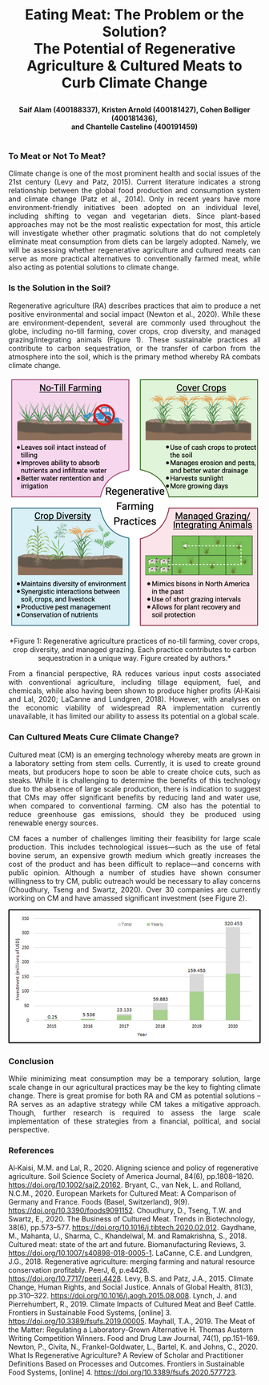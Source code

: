 # <p align=center> Eating Meat: The Problem or the Solution? <br> The Potential of Regenerative Agriculture & Cultured Meats to Curb Climate Change </p> 
#### <p align=center> Saif Alam (400188337), Kristen Arnold (400181427), Cohen Bolliger (400181436), <br> and Chantelle Castelino (400191459)<br><br>


### To Meat or Not To Meat?
<p align=justify>Climate change is one of the most prominent health and social issues of the 21st century (Levy and Patz, 2015). Current literature indicates a strong relationship between the global food production and consumption system and climate change (Patz et al., 2014). Only in recent years have more environment-friendly initiatives been adopted on an individual level, including shifting to vegan and vegetarian diets. Since plant-based approaches may not be the most realistic expectation for most, this article will investigate whether other pragmatic solutions that do not completely eliminate meat consumption from diets can be largely adopted. Namely, we will be assessing whether regenerative agriculture and cultured meats can serve as more practical alternatives to conventionally farmed meat, while also acting as potential solutions to climate change.</p>

### Is the Solution in the Soil?
<p align=justify>Regenerative agriculture (RA) describes practices that aim to produce a net positive environmental and social impact (Newton et al., 2020). While these are environment-dependent, several are commonly used throughout the globe, including no-till farming, cover crops, crop diversity, and managed grazing/integrating animals (Figure 1). These sustainable practices all contribute to carbon sequestration, or the transfer of carbon from the atmosphere into the soil, which is the primary method whereby RA combats climate change.</p>

<p align="center">
<img src="https://github.com/chantelle-castelino/CC-executive-summary/blob/main/Screen%20Shot%202021-03-14%20at%207.56.02%20PM.png" width="650"/>
</p>

<p align="center"> *Figure 1: Regenerative agriculture practices of no-till farming, cover crops, crop diversity, and managed grazing. Each practice contributes to carbon sequestration in a unique way. Figure created by authors.* </p>


<p align=justify>From a financial perspective, RA reduces various input costs associated with conventional agriculture, including tillage equipment, fuel, and chemicals, while also having been shown to produce higher profits (Al‐Kaisi and Lal, 2020; LaCanne and Lundgren, 2018). However, with analyses on the economic viability of widespread RA implementation currently unavailable, it has limited our ability to assess its potential on a global scale. 
</p>

### Can Cultured Meats Cure Climate Change?
<p align=justify>Cultured meat (CM) is an emerging technology whereby meats are grown in a laboratory setting from stem cells. Currently, it is used to create ground meats, but producers hope to soon be able to create choice cuts, such as steaks. While it is challenging to determine the benefits of this technology due to the absence of large scale production, there is indication to suggest that CMs may offer significant benefits by reducing land and water use, when compared to conventional farming. CM also has the potential to reduce greenhouse gas emissions, should they be produced using renewable energy sources.</p>

<p align=justify>CM faces a number of challenges limiting their feasibility for large scale production. This  includes technological issues—such as the use of fetal bovine serum, an expensive growth medium which greatly increases the cost of the product and has been difficult to replace—and concerns with public opinion. Although a number of studies have shown consumer willingness to try CM, public outreach would be necessary to allay concerns (Choudhury, Tseng and Swartz, 2020). Over 30 companies are currently working on CM and have amassed significant investment (see Figure 2).</p>

<p align="center">
<img src="https://github.com/chantelle-castelino/CC-executive-summary/blob/main/Messages%20Image(2779199033).jpeg" width="650"/>
</p>

### Conclusion
<p align=justify>While minimizing meat consumption may be a temporary solution, large scale change in our agricultural practices may be the key to fighting climate change. There is great promise for both RA and CM as potential solutions – RA serves as an adaptive strategy while CM takes a mitigative approach. Though, further research is required to assess the large scale implementation of these strategies from a financial, political, and social perspective.</p>

### References 
Al‐Kaisi, M.M. and Lal, R., 2020. Aligning science and policy of regenerative agriculture. Soil Science Society of America Journal, 84(6), pp.1808–1820. https://doi.org/10.1002/saj2.20162.
Bryant, C., van Nek, L. and Rolland, N.C.M., 2020. European Markets for Cultured Meat: A Comparison of Germany and France. Foods (Basel, Switzerland), 9(9). https://doi.org/10.3390/foods9091152.
Choudhury, D., Tseng, T.W. and Swartz, E., 2020. The Business of Cultured Meat. Trends in Biotechnology, 38(6), pp.573–577. https://doi.org/10.1016/j.tibtech.2020.02.012.
Gaydhane, M., Mahanta, U., Sharma, C., Khandelwal, M. and Ramakrishna, S., 2018. Cultured meat: state of the art and future. Biomanufacturing Reviews, 3. https://doi.org/10.1007/s40898-018-0005-1.
LaCanne, C.E. and Lundgren, J.G., 2018. Regenerative agriculture: merging farming and natural resource conservation profitably. PeerJ, 6, p.e4428. https://doi.org/10.7717/peerj.4428.
Levy, B.S. and Patz, J.A., 2015. Climate Change, Human Rights, and Social Justice. Annals of Global Health, 81(3), pp.310–322. https://doi.org/10.1016/j.aogh.2015.08.008.
Lynch, J. and Pierrehumbert, R., 2019. Climate Impacts of Cultured Meat and Beef Cattle. Frontiers in Sustainable Food Systems, [online] 3. https://doi.org/10.3389/fsufs.2019.00005.
Mayhall, T.A., 2019. The Meat of the Matter: Regulating a Laboratory-Grown Alternative H. Thomas Austern Writing Competition Winners. Food and Drug Law Journal, 74(1), pp.151–169.
Newton, P., Civita, N., Frankel-Goldwater, L., Bartel, K. and Johns, C., 2020. What Is Regenerative Agriculture? A Review of Scholar and Practitioner Definitions Based on Processes and Outcomes. Frontiers in Sustainable Food Systems, [online] 4. https://doi.org/10.3389/fsufs.2020.577723.

